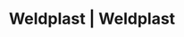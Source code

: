 ---
Link: "file:/Users/vinayakpatel/Downloads/www.weldplast.cz/eshop_products_compare/add/eshop-products-variant10"
product_name: "null"
product_id: "null"
title: "Weldplast | Weldplast"
product_desc: ""
product_specs: ""
product_downloads: ""
href: ""
accessories: ""
similar_products: ""
---